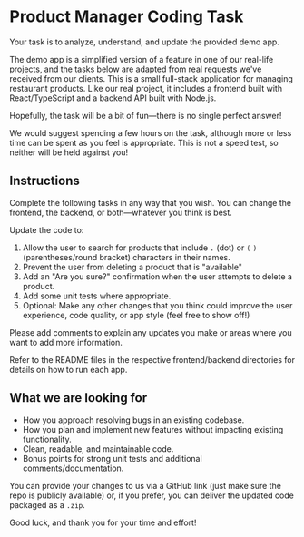 # Product Manager Coding Task  

Your task is to analyze, understand, and update the provided demo app.  

The demo app is a simplified version of a feature in one of our real-life projects, and the tasks below are adapted from real requests we've received from our clients. This is a small full-stack application for managing restaurant products. Like our real project, it includes a frontend built with React/TypeScript and a backend API built with Node.js.  

Hopefully, the task will be a bit of fun—there is no single perfect answer!  

We would suggest spending a few hours on the task, although more or less time can be spent as you feel is appropriate. This is not a speed test, so neither will be held against you!  

## Instructions  

Complete the following tasks in any way that you wish. You can change the frontend, the backend, or both—whatever you think is best.  

Update the code to:  

1. Allow the user to search for products that include `.` (dot) or `(` `)` (parentheses/round bracket) characters in their names.
2. Prevent the user from deleting a product that is "available"  
3. Add an "Are you sure?" confirmation when the user attempts to delete a product.  
4. Add some unit tests where appropriate.  
5. Optional: Make any other changes that you think could improve the user experience, code quality, or app style (feel free to show off!)

Please add comments to explain any updates you make or areas where you want to add more information.  

Refer to the README files in the respective frontend/backend directories for details on how to run each app.  

## What we are looking for  

* How you approach resolving bugs in an existing codebase.  
* How you plan and implement new features without impacting existing functionality.  
* Clean, readable, and maintainable code.  
* Bonus points for strong unit tests and additional comments/documentation.  

You can provide your changes to us via a GitHub link (just make sure the repo is publicly available) or, if you prefer, you can deliver the updated code packaged as a `.zip`.  

Good luck, and thank you for your time and effort!  
